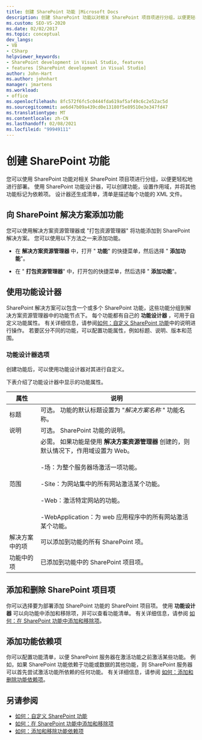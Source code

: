 ```yaml
---
title: 创建 SharePoint 功能 |Microsoft Docs
description: 创建 SharePoint 功能以对相关 SharePoint 项目项进行分组，以便更轻松地进行部署。 向 SharePoint 解决方案添加功能。 使用 "功能设计器"。
ms.custom: SEO-VS-2020
ms.date: 02/02/2017
ms.topic: conceptual
dev_langs:
- VB
- CSharp
helpviewer_keywords:
- SharePoint development in Visual Studio, features
- features [SharePoint development in Visual Studio]
author: John-Hart
ms.author: johnhart
manager: jmartens
ms.workload:
- office
ms.openlocfilehash: 8fc572f6fc5c0444fda619af5af49c6c2e52ac5d
ms.sourcegitcommit: ae6d47b09a439cd0e13180f5e89510e3e347fd47
ms.translationtype: MT
ms.contentlocale: zh-CN
ms.lasthandoff: 02/08/2021
ms.locfileid: "99949111"
---
```

# <a name="create-sharepoint-features"></a>创建 SharePoint 功能
  您可以使用 SharePoint 功能对相关 SharePoint 项目项进行分组，以便更轻松地进行部署。 使用 SharePoint 功能设计器，可以创建功能，设置作用域，并将其他功能标记为依赖项。 设计器还生成清单，清单是描述每个功能的 XML 文件。

## <a name="add-features-to-the-sharepoint-solution"></a>向 SharePoint 解决方案添加功能
 您可以使用解决方案资源管理器或 "打包资源管理器" 将功能添加到 SharePoint 解决方案。 您可以使用以下方法之一来添加功能。

- 在 **解决方案资源管理器** 中，打开 " **功能**" 的快捷菜单，然后选择 " **添加功能**"。

- 在 " **打包资源管理器**" 中，打开包的快捷菜单，然后选择 " **添加功能**"。

## <a name="using-the-feature-designer"></a>使用功能设计器
 SharePoint 解决方案可以包含一个或多个 SharePoint 功能，这些功能分组到解决方案资源管理器中的功能节点下。 每个功能都有自己的 **功能设计器** ，可用于自定义功能属性。 有关详细信息，请参阅[如何：自定义 SharePoint 功能](../sharepoint/how-to-customize-a-sharepoint-feature.md)中的说明进行操作。 若要区分不同的功能，可以配置功能属性，例如标题、说明、版本和范围。

### <a name="feature-designer-options"></a>功能设计器选项
 创建功能后，可以使用功能设计器对其进行自定义。

 下表介绍了功能设计器中显示的功能属性。

|属性|说明|
|--------------|-----------------|
|标题|可选。 功能的默认标题设置为 "*解决方案名称* " 功能名称。|
|说明|可选。 SharePoint 功能的说明。|
|范围|必需。 如果功能是使用 **解决方案资源管理器** 创建的，则默认情况下，作用域设置为 Web。<br /><br /> -场：为整个服务器场激活一项功能。<br /><br /> -Site：为网站集中的所有网站激活某个功能。<br /><br /> -Web：激活特定网站的功能。<br /><br /> -WebApplication：为 web 应用程序中的所有网站激活某个功能。|
|解决方案中的项|可以添加到功能的所有 SharePoint 项。|
|功能中的项|已添加到功能中的 SharePoint 项目项。|

## <a name="add-and-remove-sharepoint-project-items"></a>添加和删除 SharePoint 项目项
 你可以选择要为部署添加 SharePoint 功能的 SharePoint 项目项。 使用 **功能设计器** 可以向功能中添加和移除项，并可以查看功能清单。 有关详细信息，请参阅 [如何：在 SharePoint 功能中添加和移除项](../sharepoint/how-to-add-and-remove-items-to-sharepoint-features.md)。

## <a name="add-feature-dependencies"></a>添加功能依赖项
 你可以配置功能清单，以便 SharePoint 服务器在激活功能之前激活某些功能。 例如，如果 SharePoint 功能依赖于功能或数据的其他功能，则 SharePoint 服务器可以首先尝试激活功能所依赖的任何功能。 有关详细信息，请参阅 [如何：添加和删除功能依赖项](../sharepoint/how-to-add-and-remove-feature-dependencies.md)。

## <a name="see-also"></a>另请参阅
- [如何：自定义 SharePoint 功能](../sharepoint/how-to-customize-a-sharepoint-feature.md)
- [如何：在 SharePoint 功能中添加和移除项](../sharepoint/how-to-add-and-remove-items-to-sharepoint-features.md)
- [如何：添加和移除功能依赖项](../sharepoint/how-to-add-and-remove-feature-dependencies.md)
